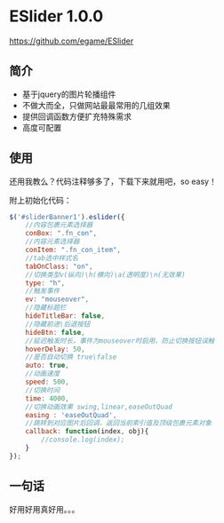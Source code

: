 # ESlider 1.0.0
https://github.com/egame/ESlider 

## 简介
* 基于jquery的图片轮播组件
* 不做大而全，只做网站最最常用的几组效果
* 提供回调函数方便扩充特殊需求
* 高度可配置

## 使用
还用我教么？代码注释够多了，下载下来就用吧，so easy！

附上初始化代码：
```js 
$('#sliderBanner1').eslider({
    //内容包裹元素选择器
    conBox: ".fn_con",
    //内容元素选择器
    conItem: ".fn_con_item",
    //tab选中样式名
    tabOnClass: "on",
    //切换类型v(纵向)\h(横向)\a(透明度)\n(无效果)
    type: "h",
    //触发事件
    ev: "mouseover",
    //隐藏标题栏
    hideTitleBar: false,
    //隐藏前进\后退按钮
    hideBtn: false,
    //延迟触发时长，事件为mouseover时启用，防止切换按钮误触
    hoverDelay: 50,
    //是否自动切换 true\false
    auto: true,
    //动画速度
    speed: 500,
    //切换时间
    time: 4000,
    //切换动画效果 swing,linear,easeOutQuad
    easing : 'easeOutQuad',
    //跳转到对应图片后回调，返回当前索引值及顶级包裹元素对象
    callback: function(index, obj){
        //console.log(index);
    }
});   
```
## 一句话
好用好用真好用。。。

